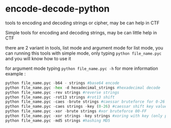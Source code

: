 # encode-decode-python
tools to encoding and decoding strings or cipher, may be can help in CTF

Simple tools for encoding and decoding strings, may be can little help in CTF

there are 2 variant in tools, list mode and argument mode
for list mode, you can running this tools with simple mode, only typing `python file_name.pyc` and you will know how to use it

for argument mode typing `python file_name.pyc -h` for more information
example :

```python
python file_name.pyc -b64 - strings #base64 encode
python file_name.pyc -hex -d hexadecimal_strings #hexadecimal decode
python file_name.pyc -rev strings #reverse strings
python file_name.pyc -rot13 strings #rot13 shift
python file_name.pyc -caes -brute strings #caessar bruteforce for 0-26 shift
python file_name.pyc -caes strings -key (0-26) #caessar shift key value
python file_name.pyc -xor -brute strings #xor bruteforce 00-FF
python file_name.pyc -xor strings -key strings #xoring with key (only print printable char for results)
python file_name.pyc -md5 strings #hashing MD5
```
